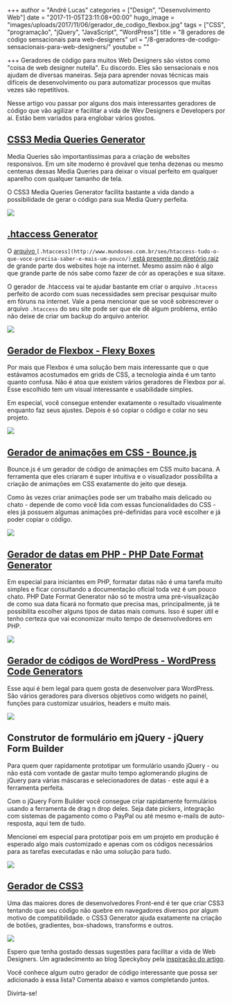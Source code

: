 +++
author = "André Lucas"
categories = ["Design", "Desenvolvimento Web"]
date = "2017-11-05T23:11:08+00:00"
hugo_image = "images/uploads/2017/11/06/gerador_de_codigo_flexbox.jpg"
tags = ["CSS", "programação", "jQuery", "JavaScript", "WordPress"]
title = "8 geradores de código sensacionais para web-designers"
url = "/8-geradores-de-codigo-sensacionais-para-web-designers/"
youtube = ""

+++
Geradores de código para muitos Web Designers são vistos como "coisa de web designer nutella". Eu discordo. Eles são sensacionais e nos ajudam de diversas maneiras. Seja para aprender novas técnicas mais difíceis de desenvolvimento ou para automatizar processos que muitas vezes são repetitivos.

Nesse artigo vou passar por alguns dos mais interessantes geradores de código que vão agilizar e facilitar a vida de Wev Designers e Developers por aí. Estão bem variados para englobar vários gostos.

## [CSS3 Media Queries Generator](http://giona.net/tools/css3-mediaquery-generator/)

Media Queries são importantíssimas para a criação de websites responsivos. Em um site moderno é provável que tenha dezenas ou mesmo centenas dessas Media Queries para deixar o visual perfeito em qualquer aparelho com qualquer tamanho de tela.

O CSS3 Media Queries Generator facilita bastante a vida dando a possibilidade de gerar o código para sua Media Query perfeita.

[![](images/uploads/2017/11/06/gerador_de_codigo_media_queries.jpg)](http://giona.net/tools/css3-mediaquery-generator/)

## [.htaccess Generator](https://www.htaccessredirect.net/)

O [arquivo ](http://www.mundoseo.com.br/seo/htaccess-tudo-o-que-voce-precisa-saber-e-mais-um-pouco/)`[.htaccess](http://www.mundoseo.com.br/seo/htaccess-tudo-o-que-voce-precisa-saber-e-mais-um-pouco/)`[ está presente no diretório raiz](http://www.mundoseo.com.br/seo/htaccess-tudo-o-que-voce-precisa-saber-e-mais-um-pouco/) de grande parte dos websites hoje na internet. Mesmo assim não é algo que grande parte de nós sabe como fazer de cór as operações e sua sitaxe.

O gerador de .htaccess vai te ajudar bastante em criar o arquivo `.htacess` perfeito de acordo com suas necessidades sem precisar pesquisar muito em fóruns na internet. Vale a pena mencionar que se você sobrescrever o arquivo `.htaccess` do seu site pode ser que ele dê algum problema, então não deixe de criar um backup do arquivo anterior.

[![](images/uploads/2017/11/06/gerador_de_codigo_htaccess.jpg)](https://www.htaccessredirect.net/)

## [Gerador de Flexbox - Flexy Boxes](http://the-echoplex.net/flexyboxes/)

Por mais que Flexbox é uma solução bem mais interessante que o que estávamos acostumados em grids de CSS, a tecnologia ainda é um tanto quanto confusa. Não é atoa que existem vários geradores de Flexbox por aí. Esse escolhido tem um visual interessante e usabilidade simples.

Em especial, você consegue entender exatamente o resultado visualmente enquanto faz seus ajustes. Depois é só copiar o código e colar no seu projeto.

[![](images/uploads/2017/11/06/gerador_de_codigo_flexbox.jpg)](http://the-echoplex.net/flexyboxes/)

## [Gerador de animações em CSS - Bounce.js](http://bouncejs.com/)

Bounce.js é um gerador de código de animações em CSS muito bacana. A ferramenta que eles criaram é super intuitiva e o visualizador possibilita a criação de animações em CSS exatamente do jeito que deseja.

Como às vezes criar animações pode ser um trabalho mais delicado ou chato - depende de como você lida com essas funcionalidades do CSS - eles já possuem algumas animações pré-definidas para você escolher e já poder copiar o código.

[![](images/uploads/2017/11/06/gerador_de_codigo_animacoes_css.jpg)](http://bouncejs.com/)

## [Gerador de datas em PHP - PHP Date Format Generator](http://www.mraffaele.com/labs/php-date-format-generator/)

Em especial para iniciantes em PHP, formatar datas não é uma tarefa muito simples e ficar consultando a documentação oficial toda vez é um pouco chato. PHP Date Format Generator não só te mostra uma pré-visualização de como sua data ficará no formato que precisa mas, principalmente, já te possibilita escolher alguns tipos de datas mais comuns. Isso é super útil e tenho certeza que vai economizar muito tempo de desenvolvedores em PHP.

[![](images/uploads/2017/11/06/gerador_de_codigo_gerador_de_data_php.jpg)](http://www.mraffaele.com/labs/php-date-format-generator/)

## [Gerador de códigos de WordPress - WordPress Code Generators](https://www.nimbusthemes.com/wordpress-code-generators/)

Esse aqui é bem legal para quem gosta de desenvolver para WordPress. São vários geradores para diversos objetivos como widgets no painél, funções para customizar usuários, headers e muito mais.

[![](images/uploads/2017/11/06/gerador_de_codigo_wordpress.jpg)](https://www.nimbusthemes.com/wordpress-code-generators/)

## Construtor de formulário em jQuery - jQuery Form Builder

Para quem quer rapidamente prototipar um formulário usando jQuery - ou não está com vontade de gastar muito tempo aglomerando plugins de jQuery para várias máscaras e selecionadores de datas - este aqui é a ferramenta perfeita.

Com o jQuery Form Builder você consegue criar rapidamente formulários usando a ferramenta de drag n drop deles. Seja date pickers, integração com sistemas de pagamento como o PayPal ou até mesmo e-mails de auto-resposta, aqui tem de tudo.

Mencionei em especial para prototipar pois em um projeto em produção é esperado algo mais customizado e apenas com os códigos necessários para as tarefas executadas e não uma solução para tudo.

[![](images/uploads/2017/11/06/gerador_de_codigo_formularios_jquery.jpg)](https://www.jqueryform.com/builder.php)

## [Gerador de CSS3](https://css3gen.com/)

Uma das maiores dores de desenvolvedores Front-end é ter que criar CSS3 tentando que seu código não quebre em navegadores diversos por algum motivo de compatibilidade. o CSS3 Generator ajuda exatamente na criação de botões, gradientes, box-shadows, transforms e outros.

[![](images/uploads/2017/11/06/gerador_de_codigo_css3.jpg)](https://css3gen.com/)

Espero que tenha gostado dessas sugestões para facilitar a vida de Web Designers. Um agradecimento ao blog Speckyboy pela [inspiração do artigo](https://speckyboy.com/code-generators-web-designers/).

Você conhece algum outro gerador de código interessante que possa ser adicionado à essa lista? Comenta abaixo e vamos completando juntos.

Divirta-se!
